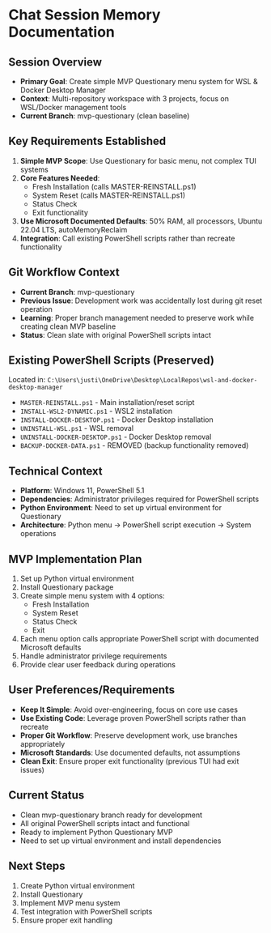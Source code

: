 # Chat Session Memory Documentation

## Session Overview
- **Primary Goal**: Create simple MVP Questionary menu system for WSL & Docker Desktop Manager
- **Context**: Multi-repository workspace with 3 projects, focus on WSL/Docker management tools
- **Current Branch**: mvp-questionary (clean baseline)

## Key Requirements Established
1. **Simple MVP Scope**: Use Questionary for basic menu, not complex TUI systems
2. **Core Features Needed**:
   - Fresh Installation (calls MASTER-REINSTALL.ps1)
   - System Reset (calls MASTER-REINSTALL.ps1) 
   - Status Check
   - Exit functionality
3. **Use Microsoft Documented Defaults**: 50% RAM, all processors, Ubuntu 22.04 LTS, autoMemoryReclaim
4. **Integration**: Call existing PowerShell scripts rather than recreate functionality

## Git Workflow Context
- **Current Branch**: mvp-questionary 
- **Previous Issue**: Development work was accidentally lost during git reset operation
- **Learning**: Proper branch management needed to preserve work while creating clean MVP baseline
- **Status**: Clean slate with original PowerShell scripts intact

## Existing PowerShell Scripts (Preserved)
Located in: `C:\Users\justi\OneDrive\Desktop\LocalRepos\wsl-and-docker-desktop-manager`
- `MASTER-REINSTALL.ps1` - Main installation/reset script
- `INSTALL-WSL2-DYNAMIC.ps1` - WSL2 installation
- `INSTALL-DOCKER-DESKTOP.ps1` - Docker Desktop installation
- `UNINSTALL-WSL.ps1` - WSL removal
- `UNINSTALL-DOCKER-DESKTOP.ps1` - Docker Desktop removal
- `BACKUP-DOCKER-DATA.ps1` - REMOVED (backup functionality removed)

## Technical Context
- **Platform**: Windows 11, PowerShell 5.1
- **Dependencies**: Administrator privileges required for PowerShell scripts
- **Python Environment**: Need to set up virtual environment for Questionary
- **Architecture**: Python menu → PowerShell script execution → System operations

## MVP Implementation Plan
1. Set up Python virtual environment
2. Install Questionary package
3. Create simple menu system with 4 options:
   - Fresh Installation
   - System Reset  
   - Status Check
   - Exit
4. Each menu option calls appropriate PowerShell script with documented Microsoft defaults
5. Handle administrator privilege requirements
6. Provide clear user feedback during operations

## User Preferences/Requirements
- **Keep It Simple**: Avoid over-engineering, focus on core use cases
- **Use Existing Code**: Leverage proven PowerShell scripts rather than recreate
- **Proper Git Workflow**: Preserve development work, use branches appropriately
- **Microsoft Standards**: Use documented defaults, not assumptions
- **Clean Exit**: Ensure proper exit functionality (previous TUI had exit issues)

## Current Status
- Clean mvp-questionary branch ready for development
- All original PowerShell scripts intact and functional
- Ready to implement Python Questionary MVP
- Need to set up virtual environment and install dependencies

## Next Steps
1. Create Python virtual environment
2. Install Questionary
3. Implement MVP menu system
4. Test integration with PowerShell scripts
5. Ensure proper exit handling